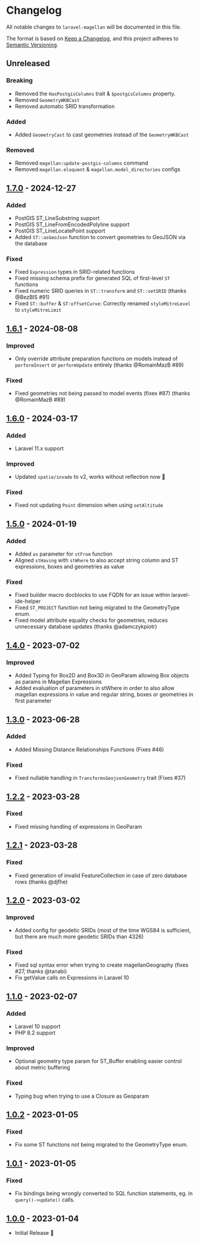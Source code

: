 # Changelog

All notable changes to `laravel-magellan` will be documented in this file.

The format is based on [Keep a Changelog](https://keepachangelog.com/en/1.0.0/),
and this project adheres to [Semantic Versioning](https://semver.org/spec/v2.0.0.html).

## Unreleased

### Breaking

- Removed the `HasPostgisColumns` trait & `$postgisColumns` property.
- Removed `GeometryWKBCast`
- Removed automatic SRID transformation

### Added

- Added `GeometryCast` to cast geometries instead of the `GeometryWKBCast`

### Removed

- Removed `magellan:update-postgis-columns` command
- Removed `magellan.eloquent` & `magellan.model_directories` configs

## [1.7.0](https://github.com/clickbar/laravel-magellan/tree/1.7.0) - 2024-12-27

### Added

- PostGIS ST_LineSubstring support
- PostGIS ST_LineFromEncodedPolyline support
- PostGIS ST_LineLocatePoint support
- Added `ST::asGeoJson` function to convert geometries to GeoJSON via the database

### Fixed

- Fixed `Expression` types in SRID-related functions
- Fixed missing schema prefix for generated SQL of first-level `ST` functions
- Fixed numeric SRID queries in `ST::transform` and `ST::setSRID` (thanks @BezBIS #91)
- Fixed `ST::buffer` & `ST:offsetCurve`: Correctly renamed `styleMitreLevel` to `styleMitreLimit`

## [1.6.1](https://github.com/clickbar/laravel-magellan/tree/1.6.1) - 2024-08-08

### Improved

- Only override attribute preparation functions on models instead of `performInsert` or
  `performUpdate` entirely (thanks @RomainMazB #89)

### Fixed

- Fixed geometries not being passed to model events (fixes #87) (thanks @RomainMazB #89)

## [1.6.0](https://github.com/clickbar/laravel-magellan/tree/1.6.0) - 2024-03-17

### Added

- Laravel 11.x support

### Improved

- Updated `spatie/invade` to v2, works without reflection now 🥳

### Fixed

- Fixed not updating `Point` dimension when using `setAltitude`

## [1.5.0](https://github.com/clickbar/laravel-magellan/tree/1.5.0) - 2024-01-19

### Added

- Added `as` parameter for `stFrom` function
- Aligned `stHaving` with `stWhere` to also accept string column and ST expressions, boxes and geometries as value

### Fixed

- Fixed builder macro docblocks to use FQDN for an issue within laravel-ide-helper
- Fixed `ST_PROJECT` function not being migrated to the GeometryType enum.
- Fixed model attribute equality checks for geometries, reduces unnecessary database updates (thanks @adamczykpiotr)

## [1.4.0](https://github.com/clickbar/laravel-magellan/tree/1.4.0) - 2023-07-02

### Improved

- Added Typing for Box2D and Box3D in GeoParam allowing Box objects as params in Magellan Expressions
- Added evaluation of parameters in stWhere in order to also allow magellan expressions in value and regular string, boxes or geometries in first parameter

## [1.3.0](https://github.com/clickbar/laravel-magellan/tree/1.3.0) - 2023-06-28

### Added

- Added Missing Distance Relationships Functions (Fixes #46)

### Fixed

- Fixed nullable handling in `TransformsGeojsonGeometry` trait (Fixes #37)

## [1.2.2](https://github.com/clickbar/laravel-magellan/tree/1.2.2) - 2023-03-28

### Fixed

- Fixed missing handling of expressions in GeoParam

## [1.2.1](https://github.com/clickbar/laravel-magellan/tree/1.2.1) - 2023-03-28

### Fixed

- Fixed generation of invalid FeatureCollection in case of zero database rows (thanks @djfhe)

## [1.2.0](https://github.com/clickbar/laravel-magellan/tree/1.2.0) - 2023-03-02

### Improved

- Added config for geodetic SRIDs (most of the time WGS84 is sufficient, but there are much more geodetic SRIDs than 4326)

### Fixed

- Fixed sql syntax error when trying to create magellanGeography (fixes #27, thanks @tanabi)
- Fix getValue calls on Expressions in Laravel 10

## [1.1.0](https://github.com/clickbar/laravel-magellan/tree/1.1.0) - 2023-02-07

### Added

- Laravel 10 support
- PHP 8.2 support

### Improved

- Optional geometry type param for ST_Buffer enabling easier control about metric buffering

### Fixed

- Typing bug when trying to use a Closure as Geoparam

## [1.0.2](https://github.com/clickbar/laravel-magellan/tree/1.0.2) - 2023-01-05

### Fixed

- Fix some ST functions not being migrated to the GeometryType enum.

## [1.0.1](https://github.com/clickbar/laravel-magellan/tree/1.0.1) - 2023-01-05

### Fixed

- Fix bindings being wrongly converted to SQL function statements, eg. in `query()->update()` calls.

## [1.0.0](https://github.com/clickbar/laravel-magellan/tree/1.0.0) - 2023-01-04

- Initial Release 🎉
